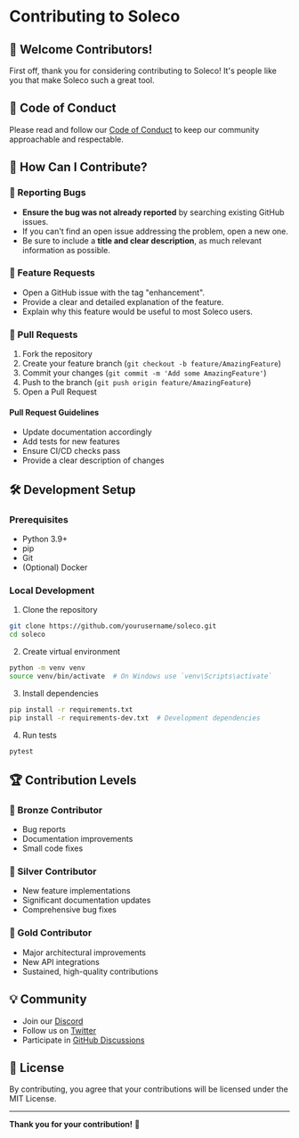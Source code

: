 # Contributing to Soleco

## 🌟 Welcome Contributors!

First off, thank you for considering contributing to Soleco! It's people like you that make Soleco such a great tool.

## 📖 Code of Conduct

Please read and follow our [Code of Conduct](CODE_OF_CONDUCT.md) to keep our community approachable and respectable.

## 🚀 How Can I Contribute?

### 🐛 Reporting Bugs

- **Ensure the bug was not already reported** by searching existing GitHub issues.
- If you can't find an open issue addressing the problem, open a new one.
- Be sure to include a **title and clear description**, as much relevant information as possible.

### 🌈 Feature Requests

- Open a GitHub issue with the tag "enhancement".
- Provide a clear and detailed explanation of the feature.
- Explain why this feature would be useful to most Soleco users.

### 🔧 Pull Requests

1. Fork the repository
2. Create your feature branch (`git checkout -b feature/AmazingFeature`)
3. Commit your changes (`git commit -m 'Add some AmazingFeature'`)
4. Push to the branch (`git push origin feature/AmazingFeature`)
5. Open a Pull Request

#### Pull Request Guidelines

- Update documentation accordingly
- Add tests for new features
- Ensure CI/CD checks pass
- Provide a clear description of changes

## 🛠 Development Setup

### Prerequisites

- Python 3.9+
- pip
- Git
- (Optional) Docker

### Local Development

1. Clone the repository
```bash
git clone https://github.com/yourusername/soleco.git
cd soleco
```

2. Create virtual environment
```bash
python -m venv venv
source venv/bin/activate  # On Windows use `venv\Scripts\activate`
```

3. Install dependencies
```bash
pip install -r requirements.txt
pip install -r requirements-dev.txt  # Development dependencies
```

4. Run tests
```bash
pytest
```

## 🏆 Contribution Levels

### 🥉 Bronze Contributor
- Bug reports
- Documentation improvements
- Small code fixes

### 🥈 Silver Contributor
- New feature implementations
- Significant documentation updates
- Comprehensive bug fixes

### 🥇 Gold Contributor
- Major architectural improvements
- New API integrations
- Sustained, high-quality contributions

## 💡 Community

- Join our [Discord](https://discord.gg/your-discord)
- Follow us on [Twitter](https://twitter.com/soleco)
- Participate in [GitHub Discussions](https://github.com/yourusername/soleco/discussions)

## 📝 License

By contributing, you agree that your contributions will be licensed under the MIT License.

---

**Thank you for your contribution!** 🎉
